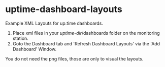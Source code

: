 uptime-dashboard-layouts
========================

Example XML Layouts for up.time dashboards.

 1. Place xml files in your _uptime-dir_/dashboards folder on the monitoring station.
 2. Goto the Dashboard tab and 'Refresh Dashboard Layouts' via the 'Add Dashboard' Window.

You do not need the png files, those are only to visual the layouts.




  
